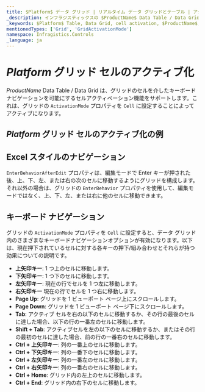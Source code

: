 ```yaml
---
title: $Platform$ データ グリッド | リアルタイム データ グリッドとテーブル | アクティブ化 | インフラジスティックス
_description: インフラジスティックスの $ProductName$ Data Table / Data Grid を使用して、グリッドのセルを介したキーボードナビゲーションを可能にするセルのアクティブ化機能をサポートします。$ProductName$ テーブル チュートリアルを是非お試しください!
_keywords: $Platform$ Table, Data Grid, cell activation, $ProductName$, Infragistics, $Platform$ テーブル, データ グリッド, セルのアクティブ化, インフラジスティックス
mentionedTypes: ['Grid', 'GridActivationMode']
namespace: Infragistics.Controls
_language: ja
---
```


# $Platform$ グリッド セルのアクティブ化

$ProductName$ Data Table / Data Grid は、グリッドのセルを介したキーボードナビゲーションを可能にするセルアクティベーション機能をサポートします。これは、グリッドの `ActivationMode` プロパティを `Cell` に設定することによってアクティブになります。

## $Platform$ グリッド セルのアクティブ化の例


<code-view style="height: 600px"
           data-demos-base-url="{environment:dvDemosBaseUrl}"
           iframe-src="{environment:dvDemosBaseUrl}/grids/data-grid-cell-activation"
           alt="$Platform$ グリッド セルのアクティブ化の例"
           github-src="grids/data-grid/cell-activation">
</code-view>

<div class="divider--half"></div>

## Excel スタイルのナビゲーション

`EnterBehaviorAfterEdit` プロパティは、編集モードで Enter キーが押された後、上、下、左、または右の次のセルに移動するようにグリッドを構成します。それ以外の場合は、グリッドの `EnterBehavior` プロパティを使用して、編集モードではなく、上、下、左、または右に他のセルに移動できます。

## キーボード ナビゲーション

グリッドの `ActivationMode` プロパティを `Cell` に設定すると、データ グリッド内のさまざまなキーボードナビゲーションオプションが有効になります。以下は、現在押下されているセルに対する各キーの押下/組み合わせとそれらが持つ効果についての説明です。

- <b>上矢印キー</b>: 1 つ上のセルに移動します。
- <b>下矢印キー</b>: 1 つ下のセルに移動します。
- <b>左矢印キー</b>: 現在の行でセルを 1 つ左に移動します。
- <b>右矢印キー</b> 現在の行でセルを 1 つ右に移動します。
- <b>Page Up</b>: グリッドを 1 ビューポート ページ上にスクロールします。
- <b>Page Down</b>: グリッドを 1 ビューポート ページ下にスクロールします。
- <b>Tab</b>: アクティブ セルを右の以下のセルに移動するか、その行の最後のセルに達した場合、以下の行の一番左のセルに移動します。
- <b>Shift + Tab</b>: アクティブセルを左の以下のセルに移動するか、またはその行の最初のセルに達した場合、前の行の一番右のセルに移動します。
- <b>Ctrl + 上矢印キー</b>: 列の一番上のセルに移動します。
- <b>Ctrl + 下矢印キー</b>: 列の一番下のセルに移動します。
- <b>Ctrl + 左矢印キー</b>: 列の一番左のセルに移動します。
- <b>Ctrl + 右矢印キー</b>: 列の一番右のセルに移動します。
- <b>Ctrl + Home</b>: グリッド内の左上のセルに移動します。
- <b>Ctrl + End</b>: グリッド内の右下のセルに移動します。
